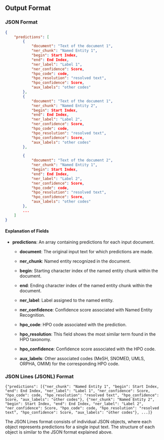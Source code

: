 ## Output Format

### JSON Format

```json
{
    "predictions": [
        {
            "document": "Text of the document 1",
            "ner_chunk": "Named Entity 1",
            "begin": Start Index,
            "end": End Index,
            "ner_label": "Label 1",
            "ner_confidence": Score,
            "hpo_code": code,
            "hpo_resolution": "resolved text",
            "hpo_confidence": Score,
            "aux_labels": "other codes"
        },
        {
            "document": "Text of the document 1",
            "ner_chunk": "Named Entity 2",
            "begin": Start Index,
            "end": End Index,
            "ner_label": "Label 2",
            "ner_confidence": Score,
            "hpo_code": code,
            "hpo_resolution": "resolved text",
            "hpo_confidence": Score,
            "aux_labels": "other codes"
        },

        {
            "document": "Text of the document 2",
            "ner_chunk": "Named Entity 1",
            "begin": Start Index,
            "end": End Index,
            "ner_label": "Label 2",
            "ner_confidence": Score,
            "hpo_code": code,
            "hpo_resolution": "resolved text",
            "hpo_confidence": Score,
            "aux_labels": "other codes"
        },
        ...
    ]
}


```

#### Explanation of Fields

- **predictions**: An array containing predictions for each input document.

    - **document**: The original input text for which predictions are made.

    - **ner_chunk**: Named entity recognized in the document.

    - **begin**: Starting character index of the named entity chunk within the document.

    - **end**: Ending character index of the named entity chunk within the document.

    - **ner_label**: Label assigned to the named entity.

    - **ner_confidence**: Confidence score associated with Named Entity Recognition.

    - **hpo_code**: HPO code associated with the prediction.

    - **hpo_resolution**: This field shows the most similar term found in the HPO taxonomy.

    - **hpo_confidence**: Confidence score associated with the HPO code.

    - **aux_labels**: Other associated codes (MeSH, SNOMED, UMLS, ORPHA, OMIM) for the corresponding HPO code.


### JSON Lines (JSONL) Format

```
{"predictions": [{"ner_chunk": "Named Entity 1", "begin": Start Index, "end": End Index, "ner_label": "Label 1", "ner_confidence": Score, "hpo_code": code, "hpo_resolution": "resolved text", "hpo_confidence": Score, "aux_labels": "other codes"}, {"ner_chunk": "Named Entity 2", "begin": Start Index, "end": End Index, "ner_label": "Label 2", "ner_confidence": Score, "hpo_code": code, "hpo_resolution": "resolved text", "hpo_confidence": Score, "aux_labels": "other codes"}, ...]}
```

The JSON Lines format consists of individual JSON objects, where each object represents predictions for a single input text. The structure of each object is similar to the JSON format explained above.